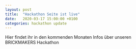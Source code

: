 ```yaml
---
layout: post
title:  "Hackathon Seite ist live"
date:   2020-03-17 15:00:00 +0100
categories: hackathon update
---
```

Hier findet ihr in den kommenden Monaten Infos über unseren BRICKMAKERS Hackathon
